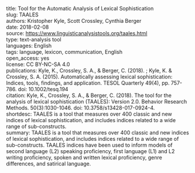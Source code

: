 title: Tool for the Automatic Analysis of Lexical Sophistication  
slug: TAALES  
authors: Kristopher Kyle, Scott Crossley, Cynthia Berger  
date: 2018-02-08  
source: https://www.linguisticanalysistools.org/taales.html  
type: text-analysis tool  
languages: English  
tags: language, lexicon, communication, English  
open_access: yes  
license: CC BY-NC-SA 4.0  
publications: Kyle, K., Crossley, S. A., & Berger, C. (2018). ; Kyle, K. & Crossley, S. A. (2015). Automatically assessing lexical sophistication: Indices, tools, findings, and application. TESOL Quarterly 49(4), pp. 757-786. doi: 10.1002/tesq.194     
citation: Kyle, K., Crossley, S. A., & Berger, C. (2018). The tool for the analysis of lexical sophistication (TAALES): Version 2.0. Behavior Research Methods. 50(3):1030-1046. doi: 10.3758/s13428-017-0924-4.  
shortdesc: TAALES is a tool that measures over 400 classic and new indices of lexical sophistication, and includes indices related to a wide range of sub-constructs.  
summary: TAALES is a tool that measures over 400 classic and new indices of lexical sophistication, and includes indices related to a wide range of sub-constructs. TAALES indices have been used to inform models of second language (L2) speaking proficiency, first language (L1) and L2 writing proficiency, spoken and written lexical proficiency, genre differences, and satirical language.
